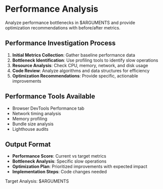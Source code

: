 # Performance Analysis

Analyze performance bottlenecks in $ARGUMENTS and provide optimization recommendations with before/after metrics.

## Performance Investigation Process

1. **Initial Metrics Collection**: Gather baseline performance data
2. **Bottleneck Identification**: Use profiling tools to identify slow operations
3. **Resource Analysis**: Check CPU, memory, network, and disk usage
4. **Code Review**: Analyze algorithms and data structures for efficiency
5. **Optimization Recommendations**: Provide specific, actionable improvements

## Performance Tools Available

- Browser DevTools Performance tab
- Network timing analysis
- Memory profiling
- Bundle size analysis
- Lighthouse audits

## Output Format

- **Performance Score**: Current vs target metrics
- **Bottleneck Analysis**: Specific slow operations
- **Optimization Plan**: Prioritized improvements with expected impact
- **Implementation Steps**: Code changes needed

Target Analysis: $ARGUMENTS